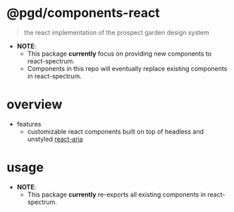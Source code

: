 # @pgd/components-react

> the react implementation of the prospect garden design system

- **NOTE**:
  - This package **currently** focus on providing new components to react-spectrum.
  - Components in this repo will eventually replace existing components in react-spectrum. 

# overview

- features
  - customizable react components built on top of headless and unstyled [react-aria](https://react-spectrum.adobe.com/react-aria/)

# usage

- **NOTE**:
  - This package **currently** re-exports all existing components in react-spectrum.
